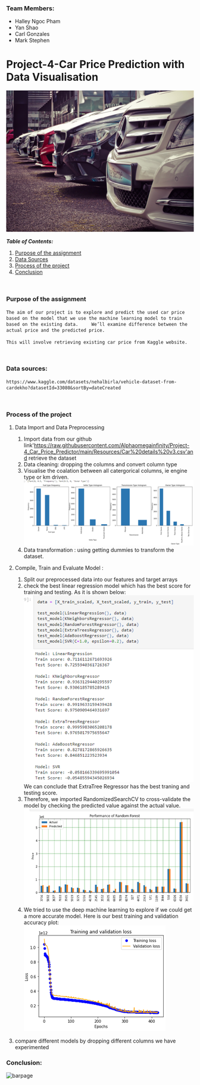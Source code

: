 ### Team Members:

- Halley Ngoc Pham
- Yan Shao
- Carl Gonzales
- Mark Stephen

# Project-4-Car Price Prediction with Data Visualisation

![car](./images/car.jpg)

**_Table of Contents:_**

1. [Purpose of the assignment](#purpose-of-the-assignment)
1. [Data Sources](#data-sources)
1. [Process of the project](#process-of-the-project)
1. [Conclusion](#conclusion)

</br>

### Purpose of the assignment

    The aim of our project is to explore and predict the used car price based on the model that we use the machine learning model to train based on the existing data.     We’ll examine difference between the actual price and the predicted price.

    This will involve retrieving existing car price from Kaggle website.

</br>

### Data sources:

    https://www.kaggle.com/datasets/nehalbirla/vehicle-dataset-from-cardekho?datasetId=33080&sortBy=dateCreated

</br>

### **Process of the project**

1. Data Import and Data Preprocessing

   1. Import data from our github link'https://raw.githubusercontent.com/Alphaomegainfinity/Project-4_Car_Price_Predictor/main/Resources/Car%20details%20v3.csv'and retrieve the dataset
   1. Data cleaning: dropping the columns and convert column type
   1. Visualise the coalation between all catergorical columns, ie
      engine type or km driven.
      ![v1](./images/visualisation1.png)
   1. Data transformation : using getting dummies to transform the dataset.

1. Compile, Train and Evaluate Model :

   1. Split our preprocessed data into our features and target arrays
   1. check the best linear regression model which has the best score for training and testing. As it is shown below:
      ![v2](./images/visualisation2.png)
      We can conclude that ExtraTree Regressor has the best traning and testing score.
   1. Therefore, we imported RandomizedSearchCV to cross-validate the model by checking the predicted value against the actual value.
      ![v3](./images/visualisation3.png)
   1. We tried to use the deep machine learning to explore if we could get a more accurate model.
      Here is our best training and validation accuracy plot:
      ![v4](./images/visualisation4.png)

1. compare different models by dropping different columns
   we have experimented

### Conclusion:

![barpage](./image/barchart.png)
